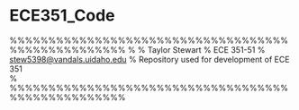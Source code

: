 # ECE351_Code
%%%%%%%%%%%%%%%%%%%%%%%%%%%%%%%%%%%%%%%%%%%%%%%%%%%
%
% Taylor Stewart
% ECE 351-51
% stew5398@vandals.uidaho.edu
% Repository used for development of ECE 351    
%                                                   
%%%%%%%%%%%%%%%%%%%%%%%%%%%%%%%%%%%%%%%%%%%%%%%%%%%
